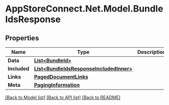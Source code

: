 # AppStoreConnect.Net.Model.BundleIdsResponse

## Properties

Name | Type | Description | Notes
------------ | ------------- | ------------- | -------------
**Data** | [**List&lt;BundleId&gt;**](BundleId.md) |  | 
**Included** | [**List&lt;BundleIdsResponseIncludedInner&gt;**](BundleIdsResponseIncludedInner.md) |  | [optional] 
**Links** | [**PagedDocumentLinks**](PagedDocumentLinks.md) |  | 
**Meta** | [**PagingInformation**](PagingInformation.md) |  | [optional] 

[[Back to Model list]](../README.md#documentation-for-models) [[Back to API list]](../README.md#documentation-for-api-endpoints) [[Back to README]](../README.md)

